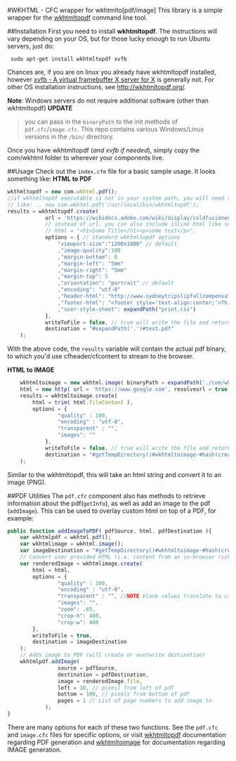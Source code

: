 #WKHTML - CFC wrapper for wkhtmlto[pdf/image]
This library is a simple wrapper for the [wkhtmltopdf](http://wkhtmltopdf.org/) command line tool.

##Installation
First you need to install __wkhtmltopdf__.  The instructions will vary depending on your OS, but for those lucky enough to run Ubuntu servers, just do:

` sudo apt-get install wkhtmltopdf xvfb`

Chances are, if you are on linux you already have wkhtmltopdf installed, however [xvfb - A virtual framebuffer X server for X](http://www.x.org/archive/X11R7.6/doc/man/man1/Xvfb.1.xhtml) is generally not.
For other OS installation instructions, see http://wkhtmltopdf.org/.

__Note__: Windows servers do not require additional software (other than wkhtmltopdf)
__UPDATE__
> you can pass in the `binaryPath` to the init methods of `pdf.cfc`/`image.cfc`.  This repo contains various Windows/Linux versions in the `/bin/` directory.
> 
Once you have wkhtmltopdf (_and xvfb if needed_), simply copy the com/wkhtml folder to wherever your components live.

##Usage
Check out the `index.cfm` file for a basic sample usage. It looks something like:
__HTML to PDF__
```javascript
wkthmltopdf = new com.wkhtml.pdf(); 
//if wkhtmltopdf executable is not in your system path, you will need to pass it in
// like: .. new com.wkhtml.pdf('/usr/local/bin/wkhtmltopdf');
results = wkhtmltopdf.create(
            url = 'https://wikidocs.adobe.com/wiki/display/coldfusionen/Home',
            // instead of url, you can also include inline html like so:
            // html = "<h1>Some Title</h1><p>some text</p>",
            options = { // standard wkhtmltopdf options
                "viewport-size":"1200x1080" // default
                ,"image-quality":100
                ,"margin-bottom": 0
                ,"margin-left": "5mm"
                ,"margin-right": "5mm"
                ,"margin-top": 5
                ,"orientation": "portrait" // default
                ,"encoding": "utf-8"                
                ,"header-html": "http://www.sydneytripslipfallcompensation.com/images/header.jpg"
                ,"footer-html": "<footer style='text-align:center;'>This, my friend, is a cool footer.</footer>"
                ,"user-style-sheet": expandPath("print.css")
            },
            writeToFile = false, // true will write the file and return a struct containing the path (and other info)
            destination = "#expandPath('.')#test.pdf"
    );
```
With the above code, the `results` variable will contain the actual pdf binary, to which you'd use cfheader/cfcontent to stream to the browser.

__HTML to IMAGE__
```javascript
    wkhtmltoimage = new wkhtml.image( binaryPath = expandPath('./com/wkhtml/bin/wkhtmltoimage-amd64') );
    html = new http( url = 'https://www.google.com', resolveurl = true, charset = "utf-8" ).send().getPrefix();
    results = wkhtmltoimage.create(
        html = trim( html.fileContent ),
        options = {
                "quality" : 100,
                "encoding" : "utf-8",
                "transparent" : "",
                "images": ""
            },
            writeToFile = false, // true will write the file and return a struct containing the path (and other info)
            destination = "#getTempDirectory()#wkhtmltoimage-#hash(createUUID())#.png"
    );
```
Similar to the wkhtmltopdf, this will take an html string and convert it to an image (PNG).

##PDF Utilities
The `pdf.cfc` component also has methods to retrieve information about the pdf(`getInfo`), as well as add an image to the pdf (`addImage`).  This can be used to overlay custom html on top of a PDF, for example:
```javascript
public function addImageToPDF( pdfSource, html, pdfDestination ){
    var wkhtmlpdf = wkhtml.pdf();
    var wkhtmlimage = wkhtml.image();
    var imageDestination = "#getTempDirectory()#wkhtmltoimage-#hash(createUUID())#.png";        
    // Convert user provided HTML (i.e. content from an in-browser rich text editor) to a PNG
    var renderedImage = wkhtmlimage.create(
        html = html,
        options = {
                "quality" : 100,
                "encoding" : "utf-8",
                "transparent" : "", //NOTE blank values translate to commandline flags that do not accept values (i.e. --transparent --images)
                "images": "",
                "zoom": .65,
                "crop-h": 400,
                "crop-w": 400
        },
        writeToFile = true,
        destination = imageDestination
    );
    // Adds image to PDF (will create or overwrite destination)
    wkhtmlpdf.addImage(
                source = pdfSource,
                destination = pdfDestination,
                image = renderedImage.file,
                left = 10, // pixesl from left of pdf
                bottom = 100, // pixels from bottom of pdf
                pages = 1 // List of page numbers to add image to
            );
}
```

There are many options for each of these two functions.  See the `pdf.cfc` and `image.cfc` files for specific options, or visit [wkhtmltopdf](http://wkhtmltopdf.org/) documentation regarding PDF generation and [wkhtmltoimage](http://madalgo.au.dk/~jakobt/wkhtmltoxdoc/wkhtmltoimage_0.10.0_rc2-doc.html) for documentation regarding IMAGE generation.